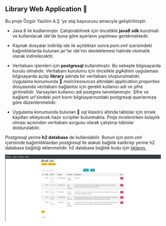 ## Library Web Application :blue_book:

Bu proje Özgür Yazilim A.Ş 'ye staj başvurusu amacıyla geliştirilmiştir. 

* Java 8 ile kodlanmıştır. Çalıştırabilmek için öncelikle **java8 sdk** kurulmalı ve kullanılacak ide'de buna göre ayarların yapılması gerekmektedir.

* Kaynak dosyalar indirilip ide ile açıldıktan sonra *pom.xml* içerisindeki bağımlılıklarda bulunan jar'lar ide'nin desteklemesi halinde otomatik olarak indirelecektir.

* Veritabanı işlemleri için **postgresql** kullanılmıştır. Bu sebeple bilgisayarda kurulu olmalıdır. Veritabanı kurulumu için öncelikle pgAdmin uygulaması bilgisayarda açılıp **library** adında bir veritabanı oluşturulmalıdır. Uygulama konumunda :open_file_folder: *main/resources*  altındaki *application.properties* dosyasında veritabanı bağlantısı için gerekli kullanıcı adı ve şifre girilmelidir. Varsayılan kullanıcı adı postgres tanımlanmıştır. Şifre ve bağlantı url'sindeki port kısmı bilgisayarınızdaki postgresql ayarlarınıza göre düzenlenmelidir.

* Uygulama konumunda bulunan :open_file_folder: *sql* klasörü altında tablolar için örnek kayıtları ekleyecek hazır scriptler bulunmakta. Proje incelenirken kolaylık olması açısından veritabanı sorgusu olarak çalıştırıp tablolar doldurulabilir.

Postgresql yerine **h2 database** de kullanılabilir. Bunun için *pom.xml* içerisinde bağımlılıklardan *postgresql* ile alakalı bağlılık kaldırılıp yerine h2 database bağlılığı eklenmelidir. h2 database bağlılık kodu için [tıklayın.](https://mvnrepository.com/artifact/com.h2database/h2/1.4.200)

![img](img/ss.jpg)


